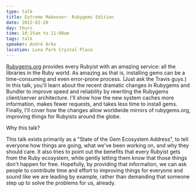 ```yaml
---
type: talk
title: Extreme Makeover- Rubygems Edition
date: 2012-02-20
day: thurs
time: 10:15am to 11:00am
tags: talk
speaker: André Arko
location: Luna Park Crystal Place
---
```


[Rubygems.org](http://rubygems.org) provides every Rubyist with an amazing service: all the libraries in the Ruby world. As amazing as that is, installing gems can be a time-consuming and even error-prone process. (Just ask the Travis guys.) In this talk, you'll learn about the recent dramatic changes in Rubygems and Bundler to improve speed and reliability by rewriting the Rubygems client/server architecture. I'll show how the new system caches more information, makes fewer requests, and takes less time to install gems. Finally, I'll cover how the changes allow worldwide mirrors of rubygems.org, improving things for Rubyists around the globe.

Why this talk?

This talk exists primarily as a "State of the Gem Ecosystem Address", to tell everyone how things are going, what we've been working on, and why they should care. It also tries to point out the benefits that every Rubyist gets from the Ruby ecosystem, while gently letting them know that those things don't happen for free. Hopefully, by providing that information, we can ask people to contribute time and effort to improving things for everyone and sound like we are leading by example, rather than demanding that someone step up to solve the problems for us, already.